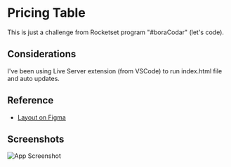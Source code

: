
# Pricing Table

This is just a challenge from Rocketset program "#boraCodar" (let's code).




## Considerations

I've been using Live Server extension (from VSCode) to run index.html file and auto updates.
## Reference

 - [Layout on Figma](https://www.figma.com/community/file/1227809985897425342)


## Screenshots

![App Screenshot](https://i.imgur.com/AQekcTn.png)


